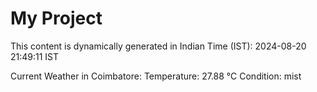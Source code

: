 # My Project

This content is dynamically generated in Indian Time (IST): 2024-08-20 21:49:11 IST


Current Weather in Coimbatore:
Temperature: 27.88 °C
Condition: mist

